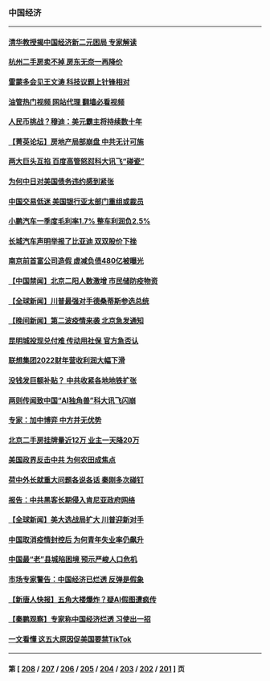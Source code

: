 ### 中国经济
---
#### [清华教授揭中国经济新二元困局 专家解读](../../pages/ncid283/n14004185.md?05261645) 
#### [杭州二手房卖不掉 房东无奈一再降价](../../pages/ncid283/n14003727.md?05261645) 
#### [雷蒙多会见王文涛 科技议题上针锋相对](../../pages/ncid283/n14004189.md?05261645) 
#### [油管热门视频 网站代理 翻墙必看视频](http://138.2.39.72:81/youtube.html?epic-marker?05261645)
#### [人民币挑战？穆迪：美元霸主将持续数十年](../../pages/ncid283/n14004114.md?05261645) 
#### [【菁英论坛】房地产局部崩盘 中共无计可施](../../pages/ncid283/n14004131.md?05261645) 
#### [两大巨头互掐 百度高管怒怼科大讯飞“碰瓷”](../../pages/ncid283/n14004141.md?05261645) 
#### [为何中日对美国债务违约感到紧张](../../pages/ncid283/n14004016.md?05261645) 
#### [中国交易低迷 美国银行亚太部门重组或裁员](../../pages/ncid283/n14003993.md?05261645) 
#### [小鹏汽车一季度毛利率1.7% 整车利润负2.5%](../../pages/ncid283/n14003760.md?05261645) 
#### [长城汽车声明举报了比亚迪 双双股价下挫](../../pages/ncid283/n14003509.md?05261645) 
#### [南京前首富公司造假 虚减负债480亿被曝光](../../pages/ncid283/n14003752.md?05261645) 
#### [【中国禁闻】北京二阳人数激增 市民储防疫物资](../../pages/ncid283/n14003334.md?05261645) 
#### [【全球新闻】川普最强对手德桑蒂斯参选总统](../../pages/ncid283/n14003740.md?05261645) 
#### [【晚间新闻】第二波疫情来袭 北京急发通知](../../pages/ncid283/n14003275.md?05261645) 
#### [昆明城投现兑付难 传动用社保 官方急否认](../../pages/ncid283/n14003532.md?05261645) 
#### [联想集团2022财年营收利润大幅下滑](../../pages/ncid283/n14003443.md?05261645) 
#### [没钱发巨额补贴？ 中共收紧各地地铁扩张](../../pages/ncid283/n14003386.md?05261645) 
#### [两则传闻致中国“AI独角兽”科大讯飞闪崩](../../pages/ncid283/n14003420.md?05261645) 
#### [专家：加中博弈 中方并无优势](../../pages/ncid283/n14003285.md?05261645) 
#### [北京二手房挂牌量近12万 业主一天降20万](../../pages/ncid283/n14003072.md?05261645) 
#### [美国政界反击中共 为何农田成焦点](../../pages/ncid283/n14003260.md?05261645) 
#### [荷中外长就重大问题各说各话 秦刚多次碰钉](../../pages/ncid283/n14003248.md?05261645) 
#### [报告：中共黑客长期侵入肯尼亚政府网络](../../pages/ncid283/n14003091.md?05261645) 
#### [【全球新闻】美大选战局扩大 川普迎新对手](../../pages/ncid283/n14003061.md?05261645) 
#### [中国取消疫情封控后 为何青年失业率仍飙升](../../pages/ncid283/n14003024.md?05261645) 
#### [中国最“老”县城陷困境 预示严峻人口危机](../../pages/ncid283/n14002870.md?05261645) 
#### [市场专家警告：中国经济已烂透 反弹是假象](../../pages/ncid283/n14002866.md?05261645) 
#### [【新唐人快报】五角大楼爆炸？疑AI假图遭疯传](../../pages/ncid283/n14002710.md?05261645) 
#### [【秦鹏观察】专家称中国经济烂透 习使出一招](../../pages/ncid283/n14002767.md?05261645) 
#### [一文看懂 这五大原因促美国要禁TikTok](../../pages/ncid283/n14002629.md?05261645) 

---
#### 第 [ [208](./208.md?05261645) / [207](./207.md?05261645) / [206](./206.md?05261645) / [205](./205.md?05261645) / [204](./204.md?05261645) / [203](./203.md?05261645) / [202](./202.md?05261645) / [201](./201.md?05261645) ] 页
